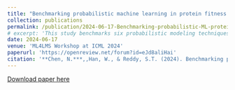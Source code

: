 ```yaml
---
title: "Benchmarking probabilistic machine learning in protein fitness landscape predictions"
collection: publications
permalink: /publication/2024-06-17-Benchmarking-probabilistic-ML-protein-fitness
# excerpt: 'This study benchmarks six probabilistic modeling techniques across diverse protein fitness datasets, evaluating their performance in terms of prediction accuracy and uncertainty quantification.'
date: 2024-06-17
venue: 'ML4LMS Workshop at ICML 2024'
paperurl: 'https://openreview.net/forum?id=eJd8aliHai'
citation: '**Chen, N.***,,Han, W., & Reddy, S.T. (2024). Benchmarking probabilistic machine learning in protein fitness landscape predictions. ML4LMS Workshop at ICML 2024. https://openreview.net/forum?id=eJd8aliHai'
---
```

[Download paper here](https://openreview.net/pdf?id=eJd8aliHai)
